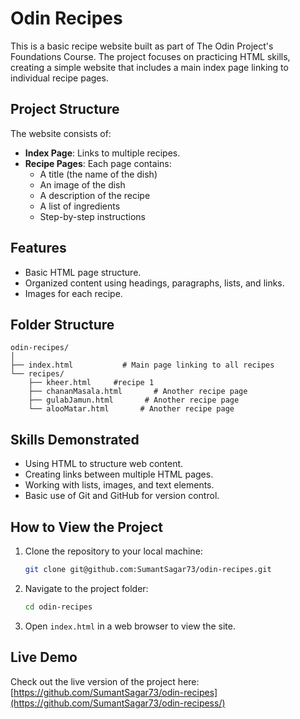 # Odin Recipes

This is a basic recipe website built as part of The Odin Project's Foundations Course. The project focuses on practicing HTML skills, creating a simple website that includes a main index page linking to individual recipe pages.

## Project Structure

The website consists of:
- **Index Page**: Links to multiple recipes.
- **Recipe Pages**: Each page contains:
  - A title (the name of the dish)
  - An image of the dish
  - A description of the recipe
  - A list of ingredients
  - Step-by-step instructions

## Features

- Basic HTML page structure.
- Organized content using headings, paragraphs, lists, and links.
- Images for each recipe.

## Folder Structure

```
odin-recipes/
│
├── index.html           # Main page linking to all recipes
└── recipes/
    ├── kheer.html     #recipe 1
    ├── chananMasala.html       # Another recipe page
    ├── gulabJamun.html       # Another recipe page
    └── alooMatar.html       # Another recipe page
```

## Skills Demonstrated

- Using HTML to structure web content.
- Creating links between multiple HTML pages.
- Working with lists, images, and text elements.
- Basic use of Git and GitHub for version control.

## How to View the Project

1. Clone the repository to your local machine:
   ```bash
   git clone git@github.com:SumantSagar73/odin-recipes.git
   ```
2. Navigate to the project folder:
   ```bash
   cd odin-recipes
   ```
3. Open `index.html` in a web browser to view the site.

## Live Demo

Check out the live version of the project here: [https://github.com/SumantSagar73/odin-recipes](https://github.com/SumantSagar73/odin-recipess/)
